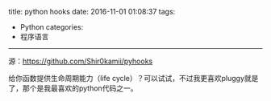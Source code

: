 title: python hooks
date: 2016-11-01 01:08:37
tags:
- Python
categories:
- 程序语言
---

源：https://github.com/Shir0kamii/pyhooks

给你函数提供生命周期能力（life cycle）？可以试试，不过我更喜欢pluggy就是了，那个是我最喜欢的python代码之一。